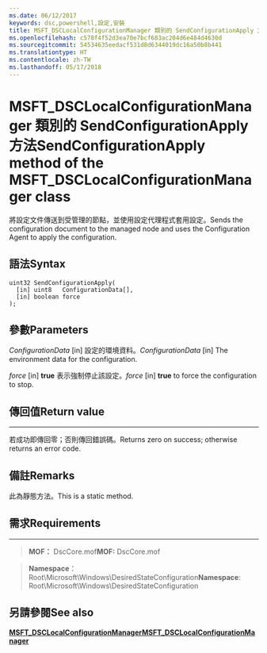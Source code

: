 ```yaml
---
ms.date: 06/12/2017
keywords: dsc,powershell,設定,安裝
title: MSFT_DSCLocalConfigurationManager 類別的 SendConfigurationApply 方法
ms.openlocfilehash: c578f4f52d3ea70e7bcf683ac204d6e484d4630d
ms.sourcegitcommit: 54534635eedacf531d8d6344019dc16a50b8b441
ms.translationtype: HT
ms.contentlocale: zh-TW
ms.lasthandoff: 05/17/2018
---
```

# <a name="sendconfigurationapply-method-of-the-msftdsclocalconfigurationmanager-class"></a><span data-ttu-id="c6b0f-103">MSFT_DSCLocalConfigurationManager 類別的 SendConfigurationApply 方法</span><span class="sxs-lookup"><span data-stu-id="c6b0f-103">SendConfigurationApply method of the MSFT_DSCLocalConfigurationManager class</span></span>

<span data-ttu-id="c6b0f-104">將設定文件傳送到受管理的節點，並使用設定代理程式套用設定。</span><span class="sxs-lookup"><span data-stu-id="c6b0f-104">Sends the configuration document to the managed node and uses the Configuration Agent to apply the configuration.</span></span>

<a name="syntax"></a><span data-ttu-id="c6b0f-105">語法</span><span class="sxs-lookup"><span data-stu-id="c6b0f-105">Syntax</span></span>
------

```mof
uint32 SendConfigurationApply(
  [in] uint8   ConfigurationData[],
  [in] boolean force
);
```

<a name="parameters"></a><span data-ttu-id="c6b0f-106">參數</span><span class="sxs-lookup"><span data-stu-id="c6b0f-106">Parameters</span></span>
----------

<span data-ttu-id="c6b0f-107">*ConfigurationData* \[in\] 設定的環境資料。</span><span class="sxs-lookup"><span data-stu-id="c6b0f-107">*ConfigurationData* \[in\] The environment data for the configuration.</span></span>

<span data-ttu-id="c6b0f-108">*force* \[in\] **true** 表示強制停止該設定。</span><span class="sxs-lookup"><span data-stu-id="c6b0f-108">*force* \[in\] **true** to force the configuration to stop.</span></span>

## <a name="return-value"></a><span data-ttu-id="c6b0f-109">傳回值</span><span class="sxs-lookup"><span data-stu-id="c6b0f-109">Return value</span></span>
------------

<span data-ttu-id="c6b0f-110">若成功即傳回零；否則傳回錯誤碼。</span><span class="sxs-lookup"><span data-stu-id="c6b0f-110">Returns zero on success; otherwise returns an error code.</span></span>

## <a name="remarks"></a><span data-ttu-id="c6b0f-111">備註</span><span class="sxs-lookup"><span data-stu-id="c6b0f-111">Remarks</span></span>

<span data-ttu-id="c6b0f-112">此為靜態方法。</span><span class="sxs-lookup"><span data-stu-id="c6b0f-112">This is a static method.</span></span>

## <a name="requirements"></a><span data-ttu-id="c6b0f-113">需求</span><span class="sxs-lookup"><span data-stu-id="c6b0f-113">Requirements</span></span>
------------
><span data-ttu-id="c6b0f-114">**MOF：** DscCore.mof</span><span class="sxs-lookup"><span data-stu-id="c6b0f-114">**MOF:** DscCore.mof</span></span>

><span data-ttu-id="c6b0f-115">**Namespace**：Root\Microsoft\Windows\DesiredStateConfiguration</span><span class="sxs-lookup"><span data-stu-id="c6b0f-115">**Namespace**: Root\Microsoft\Windows\DesiredStateConfiguration</span></span>


## <a name="see-also"></a><span data-ttu-id="c6b0f-116">另請參閱</span><span class="sxs-lookup"><span data-stu-id="c6b0f-116">See also</span></span>


[<span data-ttu-id="c6b0f-117">**MSFT_DSCLocalConfigurationManager**</span><span class="sxs-lookup"><span data-stu-id="c6b0f-117">**MSFT_DSCLocalConfigurationManager**</span></span>](msft-dsclocalconfigurationmanager.md)